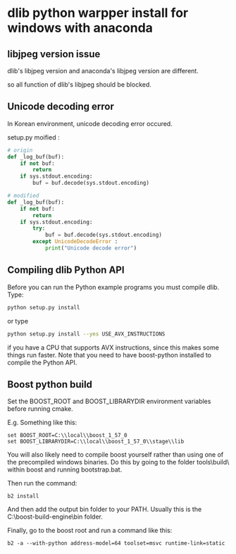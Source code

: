 # dlib python warpper install for windows with anaconda

## libjpeg version issue

dlib's libjpeg version and anaconda's libjpeg version are different.

so all function of dlib's libjpeg should be blocked.

## Unicode decoding error

In Korean environment, unicode decoding error occured.

setup.py moified :

``` python
# origin
def _log_buf(buf):
    if not buf:
        return
    if sys.stdout.encoding:
        buf = buf.decode(sys.stdout.encoding)

# modified
def _log_buf(buf):
    if not buf:
        return
    if sys.stdout.encoding:
        try:
            buf = buf.decode(sys.stdout.encoding)
        except UnicodeDecodeError :
            print("Unicode decode error")
```



## Compiling dlib Python API

Before you can run the Python example programs you must compile dlib. Type:

``` bash
python setup.py install
```

or type

``` bash
python setup.py install --yes USE_AVX_INSTRUCTIONS
```

if you have a CPU that supports AVX instructions, since this makes some things run faster.  Note that you need to have boost-python installed to compile the Python API.

## Boost python build

Set the BOOST_ROOT and BOOST_LIBRARYDIR environment variables before running cmake.

E.g.  Something like this:
```
set BOOST_ROOT=C:\\local\\boost_1_57_0
set BOOST_LIBRARYDIR=C:\\local\\boost_1_57_0\\stage\\lib
```

You will also likely need to compile boost yourself rather than using one of the precompiled 
windows binaries.  Do this by going to the folder tools\\build\\ within boost and running
bootstrap.bat.  

Then run the command:
```
b2 install
```

And then add the output bin folder to your PATH.  Usually this is the C:\\boost-build-engine\\bin
folder. 

Finally, go to the boost root and run a command like this:
```
b2 -a --with-python address-model=64 toolset=msvc runtime-link=static
```